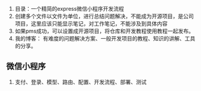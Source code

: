 1. 目录：一个精简的express微信小程序开发流程
2. 创建多个文件以文件为单位，进行总结问题解决，不能成为开源项目，是公司项目，这里应该只能显示笔记，对工作笔记，不能涉及到具体内容
3. 如果pms成功，可以设置成开源项目，将仓库和开发教程使用教程一起发布。
4. 我的博客： 有难度的问题解决方案、一般开发项目的教程、知识的讲解、工具的分享。

## 微信小程序

1. 支付、登录、模型、路由、配置、开发流程、部署、测试